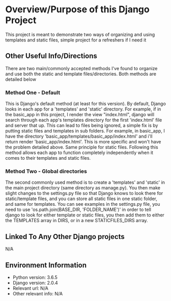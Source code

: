 # Overview/Purpose of this Django Project
This project is meant to demonstrate two ways of organizing and using templates and static files, simple project for a refreshers if I need it

## Other Useful Info/Directions
There are two main/commonly accepted methods I've found to organize and use both the static and template files/directories. Both methods are detailed below

### Method One - Default
This is Django's default method (at least for this version). By default, Django looks in each app for a 'templates' and 'static' directory. For example, if in the basic_app in this project, I render the view "index.html", django will search through each app's templates directory for the first 'index.html' file and server that up. This can lead to files being ignored, a simple fix is by putting static files and templates in sub folders. For example, in basic_app, I have the directory 'basic_app/templates/basic_app/index.html' and i'll return render 'basic_app/index.html'. This is more specific and won't have the problem detailed above. Same principle for static files. Following this method allows each app to function completely independently when it comes to their templates and static files.

### Method Two - Global directories
The second commonly used method is to create a 'templates' and 'static' in the main project directory (same directory as manage.py). You then make slight changes to the settings.py file so that Django knows to look there for static/template files, and you can store all static files in one static folder, and same for templates. You can see examples in the settings.py file, you need to use 'os.path.join(BASE_DIR, 'FOLDER_NAME')' in order to tell django to look for either template or static files, you then add them to either the TEMPLATES array in DIRS, or in a new STATICFILES_DIRS array. 

## Linked To Any Other Django projects
N/A


## Environment Information
* Python version: 3.6.5
* Django version: 2.0.4
* Relevant url: N/A
* Other relevant info: N/A
